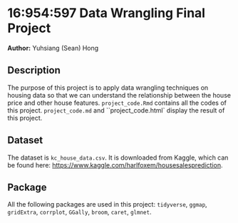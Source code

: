 # 16:954:597 Data Wrangling Final Project
**Author:** Yuhsiang (Sean) Hong

## Description
The purpose of this project is to apply data wrangling techniques on housing data so that we can understand the relationship between the house price and other house features. `project_code.Rmd` contains all the codes of this project. `project_code.md` and ``project_code.html` display the result of this project.

## Dataset

The dataset is `kc_house_data.csv`. It is downloaded from Kaggle, which can be found here: https://www.kaggle.com/harlfoxem/housesalesprediction.

## Package
All the following packages are used in this project:
`tidyverse`, `ggmap`, `gridExtra`, `corrplot`, `GGally`, `broom`, `caret`, `glmnet`.

